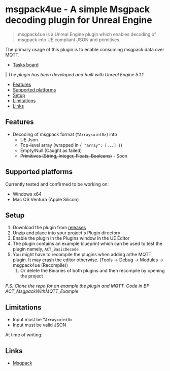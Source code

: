 # msgpack4ue - A simple Msgpack decoding plugin for Unreal Engine

> msgpack4ue is a Unreal Engine plugin which enables decoding of msgpack into UE compliant JSON and primitives. 

The primary usage of this plugin is to enable consuming msgpack data over MQTT.  
- [Tasks board](https://github.com/users/kyunwang/projects/1/views/1)

| *The plugin has been developed and built with Unreal Engine 5.1.1*

- [Features](#features)
- [Supported platforms](#supported-platforms)
- [Setup](#setup)
- [Limitations](#limitations)
- [Links](#links)

## Features
- Decoding of msgpack format (`TArray<uint8>`) into
  - UE Json
  - Top-level array (wrapped in `{ "array": [...] }`)
  - Empty/Null (Caught as failed)
  - ~~Primitives (String, Integer, Floats, Booleans)~~ - Soon
<!-- - Encoding UE JSON into msgpack format  -->

## Supported platforms
Currently tested and confirmed to be working on:

- Windows x64
- Mac OS Ventura (Apple Silicon)

## Setup
1. Download the plugin from [releases](https://github.com/kyunwang/msgpack4ue/releases)
1. Unzip and place into your project's Plugin directory
1. Enable the plugin in the Plugins window in the UE Editor
1. The plugin contains an example blueprint which can be used to test the plugin namely, `ACT_BasicDecode`
1. You might have to recompile the plugins when adding a/the MQTT plugin. It may crash the editor otherwise. (Tools -> Debug -> Modules -> msgpack4ue (Recompile))
   1. Or delete the Binaries of both plugins and then recompile by opening the project

*P.S. Clone the repo for an example the plugin and MQTT. Code in BP ACT_MsgpackWithMQTT_Example*

## Limitations
- Input must be `TArray<uint8>`
- Input must be valid JSON
<!-- - or a pimitive type -->
At time of writing:


<!-- ## Known Issues

Regarding Epic's MQTT plugin not this plugin:
- On MacOS - Crashes UE editor on exit play/simulate if the MQTT credentials/connection is incorrect/failed -->

## Links
- [Msgpack](https://msgpack.org/)